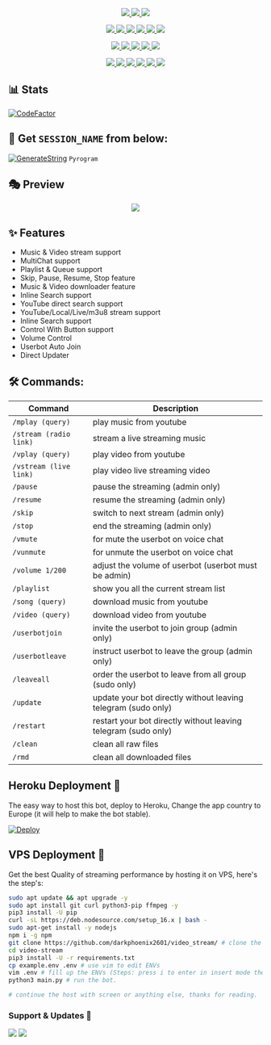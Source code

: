 <p align="center">
<a href="https://app.codacy.com/gh/darkphoenix2601/M.V._PLAYER?utm_source=github.com&utm_medium=referral&utm_content=darkphoenix2601/M.V._PLAYER&utm_campaign=Badge_Grade_Settings" alt="Codacy Badge">
<img src="https://api.codacy.com/project/badge/Grade/6141417ceaf84545bab6bd671503df51" /> </a>
<a href="https://github.com/darkphoenix2601/M.V._PLAYER" alt="Libraries.io dependency status for GitHub repo"> <img src="https://img.shields.io/librariesio/github/darkphoenix2601/M.V._PLAYER" /> </a>
<a href="http://hits.dwyl.com/darkphoenix2601/M.V._PLAYER" alt="HitCount"> <img src="http://hits.dwyl.com/darkphoenix2601/M.V._PLAYER.svg" /> </a>
</p>
<p align="center">
<a href="https://github.com/darkphoenix2601/M.V._PLAYER" alt="GitHub closed issues"> <img src="https://img.shields.io/github/issues-closed-raw/darkphoenix2601/M.V._PLAYER?style=flat&logo=github&color=success" /> </a>
<a href="https://github.com/darkphoenix2601/M.V._PLAYER" alt="GitHub commit activity"> <img src="https://img.shields.io/github/commit-activity/m/darkphoenix2601/M.V._PLAYER" /> </a>
<a href="https://github.com/darkphoenix2601/M.V._PLAYER/graphs/contributors" alt="GitHub contributors"> <img src="https://img.shields.io/github/contributors/darkphoenix2601/M.V._PLAYER?style=flat&logo=github" /> </a>
<a href="https://github.com/darkphoenix2601/M.V._PLAYER/network/members" alt="GitHub forks"> <img src="https://img.shields.io/github/forks/darkphoenix2601/M.V._PLAYER?label=Forks&logo=github" /> </a>
<a href="https://github.com/darkphoenix2601/M.V._PLAYER" alt="GitHub closed pull requests"> <img src="https://img.shields.io/github/issues-pr-closed-raw/darkphoenix2601/M.V._PLAYER?color=success" /> </a>
<a href="https://github.com/darkphoenix2601/M.V._PLAYER" alt="GitHub issues"> <img src="https://img.shields.io/github/issues-raw/darkphoenix2601/M.V._PLAYER?style=flat&logo=github&color=yellow" /> </a>
</p>
<p align="center">
<a href="https://github.com/darkphoenix2601/M.V._PLAYER" alt="GitHub release (latest by date including pre-releases)"> <img src="https://img.shields.io/github/v/release/darkphoenix2601/M.V._PLAYER?include_prereleases?style=flat&logo=github" /> </a>
<a href="https://www.python.org/" alt="made-with-python"> <img src="https://img.shields.io/badge/Made%20with-Python-1f425f.svg?style=flat&logo=python&color=blue" /> </a>
<a href="https://github.com/darkphoenix2601/M.V._PLAYER" alt="Docker!"> <img src="https://aleen42.github.io/badges/src/docker.svg" /> </a>
<a href="https://github.com/darkphoenix2601/M.V._PLAYER" alt="GitHub repo size"> <img src="https://img.shields.io/github/repo-size/darkphoenix2601/M.V._PLAYER" /> </a>
<a href="https://github.com/darkphoenix2601/M.V._PLAYER/blob/master/LICENSE" alt="GPLv3 license"> <img src="https://img.shields.io/badge/License-GPLv3-blue.svg" /> </a>
</p>
<p align="center">
<a href="https://ko-fi.com/sawada" alt="Donate!"> <img src="https://aleen42.github.io/badges/src/paypal.svg" /> </a>
<a href="https://t.me/OnePunchUpdates" alt="Telegram!"> <img src="https://aleen42.github.io/badges/src/telegram.svg" /> </a>
<a href="https://discord.animekaizoku.com" alt="Discord"> <img src="https://img.shields.io/discord/465068856692441090?style=flat&logo=discord&color=blue" /> </a>
<a href="" alt="AnimeKaizoku"> <img src="https://img.shields.io/badge/Built%20by-Kaizoku-blue" /> </a>
<a href="https://github.com/darkphoenix2601/M.V._PLAYER/graphs/commit-activity" alt="Maintenance"> <img src="https://img.shields.io/badge/Maintained%3F-yes-green.svg" /> </a>
<a href="https://makeapullrequest.com" alt="PRs Welcome"> <img src="https://img.shields.io/badge/PRs-welcome-brightgreen.svg?style=flat-square" /> </a>
</p>


## 📊 Stats
[![CodeFactor](https://www.codefactor.io/repository/github/darkphoenix2601/m.v._player/badge)](https://www.codefactor.io/repository/github/darkphoenix2601/m.v._player)
## 🧪 Get `SESSION_NAME` from below:

[![GenerateString](https://img.shields.io/badge/repl.it-generateString-yellowgreen)](http://t.me/String_generatorV1_bot) ``Pyrogram``

## 🎭 Preview
<p align="center">
  <img src="https://telegra.ph/file/e655ecf0b489586c61d03.png">
</p>

## ✨ Features
- Music & Video stream support
- MultiChat support
- Playlist & Queue support
- Skip, Pause, Resume, Stop feature
- Music & Video downloader feature
- Inline Search support
- YouTube direct search support
- YouTube/Local/Live/m3u8 stream support
- Inline Search support
- Control With Button support
- Volume Control
- Userbot Auto Join
- Direct Updater

## 🛠 Commands:
| Command | Description |
| ------ | ------ |
| `/mplay (query)` | play music from youtube |
| `/stream (radio link)` | stream a live streaming music |
| `/vplay (query)` | play video from youtube |
| `/vstream (live link)` | play video live streaming video |
| `/pause` | pause the streaming (admin only) |
| `/resume` | resume the streaming (admin only) |
| `/skip` | switch to next stream (admin only) |
| `/stop` | end the streaming (admin only) |
| `/vmute` | for mute the userbot on voice chat |
| `/vunmute` | for unmute the userbot on voice chat |
| `/volume 1/200` | adjust the volume of userbot (userbot must be admin) |
| `/playlist` | show you all the current stream list |
| `/song (query)` | download music from youtube |
| `/video (query)` | download video from youtube |
| `/userbotjoin` | invite the userbot to join group (admin only) |
| `/userbotleave` | instruct userbot to leave the group (admin only) |
| `/leaveall` | order the userbot to leave from all group (sudo only) |
| `/update` | update your bot directly without leaving telegram (sudo only) |
| `/restart` | restart your bot directly without leaving telegram (sudo only) |
| `/clean` | clean all raw files |
| `/rmd` | clean all downloaded files |
## Heroku Deployment 💜
The easy way to host this bot, deploy to Heroku, Change the app country to Europe (it will help to make the bot stable).

[![Deploy](https://www.herokucdn.com/deploy/button.svg)](https://heroku.com/deploy?template=https://github.com/darkphoenix2601/M.V._PLAYER)

## VPS Deployment 📡
Get the best Quality of streaming performance by hosting it on VPS, here's the step's:

```sh
sudo apt update && apt upgrade -y
sudo apt install git curl python3-pip ffmpeg -y
pip3 install -U pip
curl -sL https://deb.nodesource.com/setup_16.x | bash -
sudo apt-get install -y nodejs
npm i -g npm
git clone https://github.com/darkphoenix2601/video_stream/ # clone the repo.
cd video-stream
pip3 install -U -r requirements.txt
cp example.env .env # use vim to edit ENVs
vim .env # fill up the ENVs (Steps: press i to enter in insert mode then edit the file. Press Esc to exit the editing mode then type :wq! and press Enter key to save the file).
python3 main.py # run the bot.

# continue the host with screen or anything else, thanks for reading.
```

### Support & Updates 🎑
<a href="https://t.me/Darkphoenix_Support"><img src="https://img.shields.io/badge/Join-Group%20Support-blue.svg?style=for-the-badge&logo=Telegram"></a> <a href="https://t.me/Miss_Akshi_updates"><img src="https://img.shields.io/badge/Join-Updates%20Channel-blue.svg?style=for-the-badge&logo=Telegram"></a>
